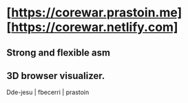 # [https://corewar.prastoin.me] [https://corewar.netlify.com]

## Strong and flexible asm
## 3D browser visualizer.

Dde-jesu | fbecerri | prastoin
